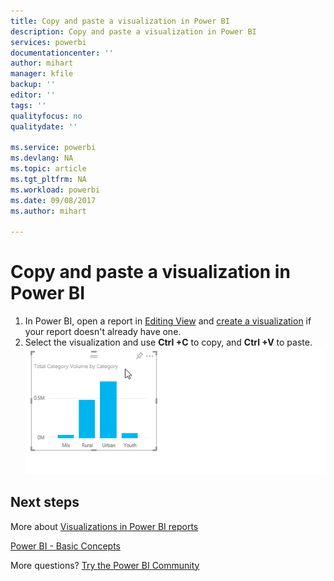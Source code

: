 ```yaml
---
title: Copy and paste a visualization in Power BI
description: Copy and paste a visualization in Power BI
services: powerbi
documentationcenter: ''
author: mihart
manager: kfile
backup: ''
editor: ''
tags: ''
qualityfocus: no
qualitydate: ''

ms.service: powerbi
ms.devlang: NA
ms.topic: article
ms.tgt_pltfrm: NA
ms.workload: powerbi
ms.date: 09/08/2017
ms.author: mihart

---
```

# Copy and paste a visualization in Power BI
1. In Power BI, open a report in [Editing View](service-reading-view-and-editing-view.md) and [create a visualization](power-bi-report-add-visualizations-i.md) if your report doesn't already have one. 
2. Select the visualization and use **Ctrl +C** to copy, and **Ctrl +V** to paste.  
   ![](media/power-bi-visualization-copy-paste/copypasteviznew.gif)

## Next steps
More about [Visualizations in Power BI reports](power-bi-report-visualizations.md)

[Power BI - Basic Concepts](service-basic-concepts.md)  

More questions? [Try the Power BI Community](http://community.powerbi.com/)

